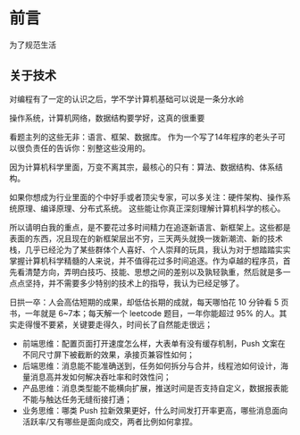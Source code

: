 # 前言
为了规范生活

## 关于技术
对编程有了一定的认识之后，学不学计算机基础可以说是一条分水岭

操作系统，计算机网络，数据结构要学好，这真的很重要

看题主列的这些无非：语言、框架、数据库。
作为一个写了14年程序的老头子可以很负责任的告诉你：别整这些没用的。

因为计算机科学里面，万变不离其宗，最核心的只有：算法、数据结构、体系结构。

如果你想成为行业里面的个中好手或者顶尖专家，可以多关注：硬件架构、操作系统原理、编译原理、分布式系统。
这些能让你真正深刻理解计算机科学的核心。

所以请明白我的重点，是不要花过多时间精力在追逐新语言、新框架上。这些都是表面的东西，况且现在的新框架层出不穷，三天两头就换一拨新潮流、新的技术栈，几乎已经沦为了某些群体个人喜好、个人崇拜的玩具，我认为对于想踏踏实实掌握计算机科学精髓的人来说，并不值得花过多时间追逐。作为卓越的程序员，首先看清楚方向，弄明白技巧、技能、思想之间的差别以及孰轻孰重，然后就是多一点点坚持，并不需要多少特别的技术上的指导，我认为已经足够了。

日拱一卒：人会高估短期的成果，却低估长期的成就，每天哪怕花 10 分钟看 5 页书，一年就是 6~7本；每天解一个 leetcode 题目，一年你能超过 95% 的人。其实走得慢不要紧，关键要走得久，时间长了自然能走很远；

* 前端思维：配置页面打开速度怎么样，大表单有没有缓存机制，Push 文案在不同尺寸屏下被截断的效果，承接页兼容性如何；
* 后端思维：消息能不能准确送到，任务如何拆分与合并，线程池如何设计，海量消息高并发如何解决吞吐率和时效性问；
* 产品思维：消息类型能不能横向扩展，推送时间是否支持自定义，数据报表能不能与触达任务无缝衔接打通；
* 业务思维：哪类 Push 拉新效果更好，什么时间发打开率更高，哪些消息面向活跃率/又有哪些是面向成交，两者比例如何拿捏。
